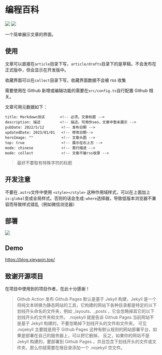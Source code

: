 # 编程百科

![](https://img.shields.io/github/stars/ListenMoon/PureWiki.svg?style=flat&label=Star)
![](https://img.shields.io/github/forks/ListenMoon/PureWiki.svg?style=flat&label=Fork)

一个简单展示文章的界面。

## 使用

文章可以直接在`article`目录下写，`article/drafts`目录下的是草稿，不会发布在正式版中，但会显示在开发版中。

收藏界面可以在`collect`目录下写，收藏界面数据不会被 rss 收集

需要使用在 Github 新增或编辑功能的需要在`src/config.ts`自行配置 Github 相关。

文章可用元数据如下：

```
title: Markdown测试       <!-- 必须，文章标题 -->
description: 描述         <!-- 描述，可用作seo，文章中暂未展示 -->
pubDate: 2022/5/12        <!-- 发布日期 -->
updatedDate: 2023/01/01   <!-- 修改日期-->
heroImage: ""             <!-- 文章头图 -->
top: true                 <!-- 展示在右上方 -->
mode: chinese             <!-- 首行缩进 -->
mode: collect             <!-- 文章不被rss收录 -->
```

> 最好不要取有特殊字符的标题

## 开发注意

不要在`.astro`文件中使用 `<style></style>` 这种作用域样式，可以在上面加上`is:global`变成全局样式。否则的话会生成`:where`选择器，导致低版本浏览器不兼容而导致样式错乱（例如微信浏览器）

## 部署

[![](https://www.netlify.com/img/deploy/button.svg)](https://app.netlify.com/start/deploy?repository=https://github.com/ListenMoon/PureWiki)

## Demo

https://blog.xieyaxin.top/

## 致谢开源项目

在项目中使用到的项目作者，在此十分感谢！

> Github Action 发布
> Github Pages 默认是基于 Jekyll 构建，Jekyll 是一个将纯文本转换为静态网站的工具，它构建的网站下各种目录都是特定的以下划线开头命名的文件夹，例如 \_layouts、\_posts ，它会忽略掉其它的以下划线开头的文件夹和文件。
> .nojekyll 就是告诉 Github Pages 当前网站不是基于 Jekyll 构建的，不要忽略掉下划线开头的文件和文件夹。
> 可见 .nojekyll 主要就是用于 Github Pages 这种有默认规则的网站部署平台，如果是部署在自己的服务器上，可以把它删掉。
> 反之，如果你的网站不是 Jekyll 构建的，要部署到 Github Pages ，并且包含下划线开头的文件或文件夹，那么你就需要在根目录添加一个 .nojekyll 空文件。
